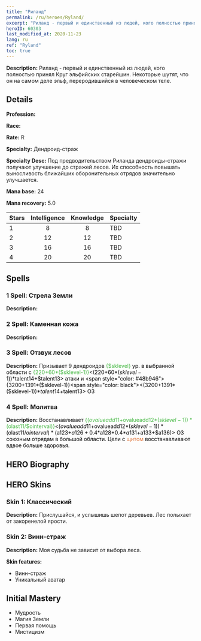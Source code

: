 ```yaml
---
title: "Риланд"
permalink: /ru/heroes/Ryland/
excerpt: "Риланд - первый и единственный из людей, кого полностью принял Круг эльфийских старейшин. Некоторые шутят, что он на самом деле эльф, переродившийся в человеческом теле."
heroID: 60303
last_modified_at: 2020-11-23
lang: ru
ref: "Ryland"
toc: true
---
```

 **Description:** Риланд - первый и единственный из людей, кого полностью принял Круг эльфийских старейшин. Некоторые шутят, что он на самом деле эльф, переродившийся в человеческом теле.
## Details
 **Profession:** 

 **Race:** 

 **Rate:** R

 **Specialty:** Дендроид-страж

 **Specialty Desc:** Под предводительством Риланда дендроиды-стражи получают улучшение до стражей лесов. Их способность повышать выносливость ближайших оборонительных отрядов значительно улучшается.

 **Mana base:** 24

 **Mana recovery:** 5.0


  | Stars   |  Intelligence  |    Knowledge   |      Specialty     |
  |---------|:---------------:|:---------------:|--------------------|
  |    1    | 8 | 8 | TBD |
  |    2    | 12 | 12 | TBD |
  |    3    | 16 | 16 | TBD |
  |    4    | 20 | 20 | TBD |

## Spells
### 1 Spell: Стрела Земли
 **Description:** 

### 2 Spell: Каменная кожа
 **Description:** 

### 3 Spell: Отзвук лесов
 **Description:** Призывает 9 дендроидов <span style="color: #48b946">{$sklevel}<span style="color: black"> ур. в выбранной области с <span style="color: #48b946">{220+60*($sklevel-1)}<span style="color: black"><(220+60*($sklevel-1))*$talent14+$talent13> атаки и <span style="color: #48b946">{3200+1391*($sklevel-1)}<span style="color: black"><(3200+1391*($sklevel-1))*$talent14+$talent13> ОЗ

### 4 Spell: Молитва
 **Description:** Восстанавливает <span style="color: #48b946">{($ovalueadd11+$ovalueadd12*($sklevel-1))*($olast11/$ointerval)}<span style="color: black"><($ovalueadd11+$ovalueadd12*($sklevel-1))*($olast11/$ointerval)*($a123+$a126+0.4*$a128+0.4*$a131+$a133+$a136)> ОЗ союзным отрядам в большой области. Цели с <span style="color: #e07c44">щитом<span style="color: black"> восстанавливают вдвое больше здоровья.


## HERO Biography

## HERO Skins
### Skin 1: **Классический**

 **Description:** Прислушайся, и услышишь шепот деревьев. Лес полыхает от закоренелой ярости. 


### Skin 2: **Винн-страж**

 **Description:** Моя судьба не зависит от выбора леса.

 **Skin features:** 

   - Винн-страж
   - Уникальный аватар


## Initial Mastery
   - Мудрость
   - Магия Земли
   - Первая помощь
   - Мистицизм
